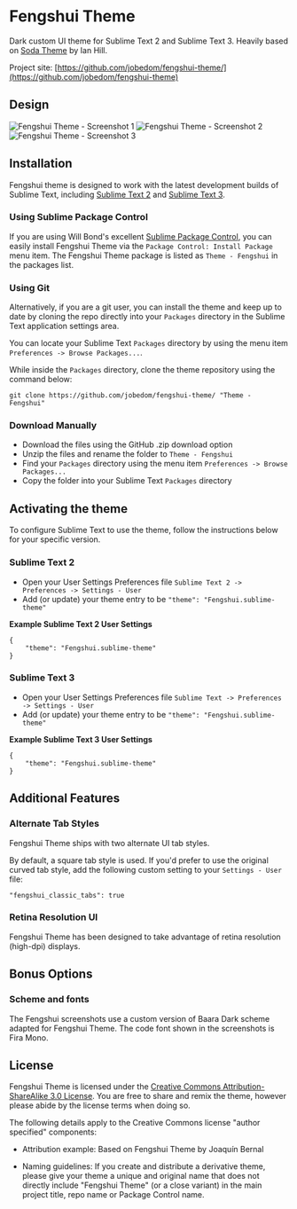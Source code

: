 # Fengshui Theme

Dark custom UI theme for Sublime Text 2 and Sublime Text 3. Heavily based on [Soda Theme](http://buymeasoda.com/) by Ian Hill.

Project site: [https://github.com/jobedom/fengshui-theme/](https://github.com/jobedom/fengshui-theme)

## Design

![Fengshui Theme - Screenshot 1](https://raw.githubusercontent.com/jobedom/fengshui-theme/master/screenshots/screenshot1.png)
![Fengshui Theme - Screenshot 2](https://raw.githubusercontent.com/jobedom/fengshui-theme/master/screenshots/screenshot2.png)
![Fengshui Theme - Screenshot 3](https://raw.githubusercontent.com/jobedom/fengshui-theme/master/screenshots/screenshot3.png)

## Installation

Fengshui theme is designed to work with the latest development builds of Sublime Text, including [Sublime Text 2](http://www.sublimetext.com/dev) and [Sublime Text 3](http://www.sublimetext.com/3dev).

### Using Sublime Package Control

If you are using Will Bond's excellent [Sublime Package Control](http://wbond.net/sublime_packages/package_control), you can easily install Fengshui Theme via the `Package Control: Install Package` menu item. The Fengshui Theme package is listed as `Theme - Fengshui` in the packages list.

### Using Git

Alternatively, if you are a git user, you can install the theme and keep up to date by cloning the repo directly into your `Packages` directory in the Sublime Text application settings area.

You can locate your Sublime Text `Packages` directory by using the menu item `Preferences -> Browse Packages...`.

While inside the `Packages` directory, clone the theme repository using the command below:

    git clone https://github.com/jobedom/fengshui-theme/ "Theme - Fengshui"

### Download Manually

* Download the files using the GitHub .zip download option
* Unzip the files and rename the folder to `Theme - Fengshui`
* Find your `Packages` directory using the menu item  `Preferences -> Browse Packages...`
* Copy the folder into your Sublime Text `Packages` directory

## Activating the theme

To configure Sublime Text to use the theme, follow the instructions below for your specific version.

### Sublime Text 2

* Open your User Settings Preferences file `Sublime Text 2 -> Preferences -> Settings - User`
* Add (or update) your theme entry to be `"theme": "Fengshui.sublime-theme"`

**Example Sublime Text 2 User Settings**

    {
        "theme": "Fengshui.sublime-theme"
    }

### Sublime Text 3

* Open your User Settings Preferences file `Sublime Text -> Preferences -> Settings - User`
* Add (or update) your theme entry to be `"theme": "Fengshui.sublime-theme"`

**Example Sublime Text 3 User Settings**

    {
        "theme": "Fengshui.sublime-theme"
    }

## Additional Features

### Alternate Tab Styles

Fengshui Theme ships with two alternate UI tab styles.

By default, a square tab style is used. If you'd prefer to use the original curved tab style, add the following custom setting to your `Settings - User` file:

    "fengshui_classic_tabs": true

### Retina Resolution UI

Fengshui Theme has been designed to take advantage of retina resolution (high-dpi) displays.

## Bonus Options

### Scheme and fonts

The Fengshui screenshots use a custom version of Baara Dark scheme adapted for Fengshui Theme. The code font shown in the screenshots is Fira Mono.

## License

Fengshui Theme is licensed under the [Creative Commons Attribution-ShareAlike 3.0 License](http://creativecommons.org/licenses/by-sa/3.0/). You are free to share and remix the theme, however please abide by the license terms when doing so.

The following details apply to the Creative Commons license "author specified" components:

* Attribution example: Based on Fengshui Theme by Joaquín Bernal

* Naming guidelines: If you create and distribute a derivative theme, please give your theme a unique and original name that does not directly include "Fengshui Theme" (or a close variant) in the main project title, repo name or Package Control name.
